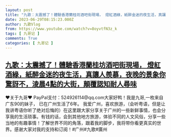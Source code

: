 ```yaml
---
layout: post
title: "九歌：太震撼了！體驗香港蘭桂坊酒吧街現場， 燈紅酒綠，紙醉金迷的夜生活，真讓人羨慕，夜晚的景象你驚訝不，淩晨4點的大街，顛覆認知耐人尋味"
date: 2023-06-29T08:15:23.000Z
author: 九歌Vlog
from: https://www.youtube.com/watch?v=8oyvtfN3z_k
tags: [ 九哥记 ]
comments: True
categories: [ 九哥记 ]
---
```

<!--1688026523000-->
[九歌：太震撼了！體驗香港蘭桂坊酒吧街現場， 燈紅酒綠，紙醉金迷的夜生活，真讓人羨慕，夜晚的景象你驚訝不，淩晨4點的大街，顛覆認知耐人尋味](https://www.youtube.com/watch?v=8oyvtfN3z_k)
------

<div>
♥关于九哥♥ PayPal支付：524926114@qq.com大家好鸭！我是九哥,一枚来自广东90的妹子， 已在广州生活了6年。 我爱广州，喜欢旅游，（会听粤语，但是让我讲粤语你听了绝对后悔的）在这里跟大家分享关于广州的一些新鲜事情，也会分享我的生活琐事。有钱的话，会到其他地方旅游，体验不同的人文风俗，分享一些当地的有趣事情！了解世界不同的角落，跟着我的脚步，我将带你看更真实的世界。感谢大家对我的支持和订阅！#广州#九歌#廣州
</div>
